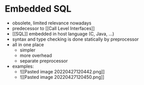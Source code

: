 # Embedded SQL
+ obsolete, limited relevance nowadays
+ predecessor to [[Call Level Interfaces]]
+ [[SQL]] embedded in host language (C, Java, ...)
+ syntax and type checking is done statically by preprocessor
+ all in one place
	+ simpler
	+ more overhead
	+ separate preprocessor
+ examples:
	+ ![[Pasted image 20220427120442.png]]
	+ ![[Pasted image 20220427120450.png]]